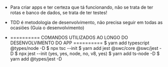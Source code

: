  - Para criar apps e ter certeza que tá funcionando, não se trata de ter rotas e banco de dados, se trata de ter testes!

 - TDD é metodologia de desenvolvimento, não precisa seguir em todas as ocasiões (Guia o desenvolvimento)

 - ========== COMANDOS UTILIZADOS AO LONGO DO DESENVOLVIMENTO DO APP ==========
 $ yarn add typescript @types/node -D
 $ npx tsc --init
 $ yarn add jest @swc/core @swc/jest -D
 $ npx jest --init (yes, yes, node, no, v8, yes)
 $ yarn add ts-node -D 
 $ yarn add @types/jest -D